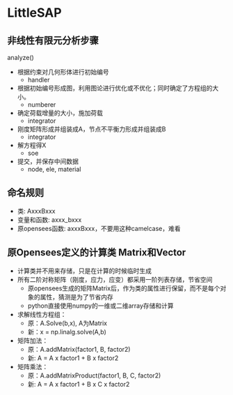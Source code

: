 # LittleSAP

## 非线性有限元分析步骤
analyze()
* 根据约束对几何形体进行初始编号
    * handler
* 根据初始编号形成图，利用图论进行优化或不优化；同时确定了方程组的大小。
    * numberer
* 确定荷载增量的大小，施加荷载
    * integrator
* 刚度矩阵形成并组装成A，节点不平衡力形成并组装成B
    * integrator
* 解方程得X
    * soe
* 提交，并保存中间数据
    * node, ele, material
    
## 命名规则
* 类: AxxxBxxx
* 变量和函数: axxx_bxxx
* 原opensees函数: axxxBxxx，不要用这种camelcase，难看

## 原Opensees定义的计算类 Matrix和Vector
* 计算类并不用来存储，只是在计算的时候临时生成
* 所有二阶对称矩阵（刚度，应力，应变）都采用一阶列表存储，节省空间
   * 原opensees生成的矩阵Matrix后，作为类的属性进行保留，而不是每个对象的属性，猜测是为了节省内存
   * python直接使用numpy的一维或二维array存储和计算
* 求解线性方程组：
   * 原：A.Solve(b,x), A为Matrix
   * 新：x = np.linalg.solve(A,b)
* 矩阵加法：
   * 原：A.addMatrix(factor1, B, factor2)
   * 新: A = A x factor1 + B x factor2
* 矩阵乘法：
   * 原：A.addMatrixProduct(factor1, B, C, factor2)
   * 新: A = A x factor1 + B x C x factor2
   
